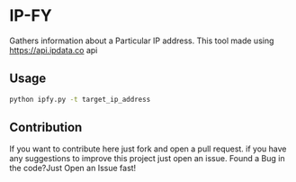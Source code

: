 # IP-FY
Gathers information about a Particular IP address.
This tool made using https://api.ipdata.co api 

## Usage

```bash
python ipfy.py -t target_ip_address
```

## Contribution
If you want to contribute here just fork and open a pull request.
if you have any suggestions to improve this project just open an issue.
Found a Bug in the code?Just Open an Issue fast!
